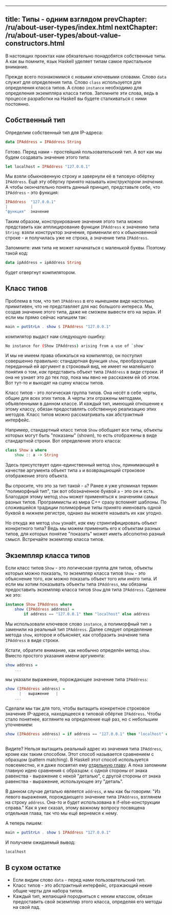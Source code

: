 ----
title: Типы - одним взглядом
prevChapter: /ru/about-user-types/index.html
nextChapter: /ru/about-user-types/about-value-constructors.html
----

В настоящих проектах нам обязательно понадобятся собственные типы. А как вы помните, язык Haskell уделяет типам самое пристальное внимание.

Прежде всего познакомимся с новыми ключевыми словами. Слово `data` служит для определения типа. Слово `class` используется для определения класса типов. А слово `instance` необходимо для определения экземпляра класса типов. Запомните эти слова, ведь в процессе разработки на Haskell вы будете сталкиваться с ними постоянно.

## Собственный тип

Определим собственный тип для IP-адреса:

```haskell
data IPAddress = IPAddress String
```

Готово. Перед нами - простейший пользовательский тип. А вот как мы будем создавать значение этого типа:

```haskell
let localhost = IPAddress "127.0.0.1"
```

Мы взяли обыкновенную строку и завернули её в типовую обёртку `IPAddress`. Ещё эту обёртку принято называть *конструктором значения*. А чтобы окончательно понять данный принцип, представьте себе, что `IPAddress` - это функция:

```haskell
IPAddress  "127.0.0.1"
|          |
"функция"  значение
```

Таким образом, конструирование значения этого типа можно представить как апплицирование функции `IPAddress` к значению типа `String`: взяли конструктор значения, применили его к обыкновенной строке - и получилась уже не строка, а значение типа `IPAddress`.

Запомните: имя типа не может начинаться с маленькой буквы. Поэтому такой код:

```haskell
data ipAddress = ipAddress String
```

будет отвергнут компилятором.

## Класс типов

Проблема в том, что тип `IPAddress` в его нынешнем виде настолько примитивен, что не представляет для нас большого интереса. Мы, создав значение этого типа, даже не сможем вывести его на экран. И если мы прямо сейчас напишем так:

```haskell
main = putStrLn . show $ IPAddress "127.0.0.1"
```

компилятор выдаст нам следующую ошибку:

```bash
No instance for (Show IPAddress) arising from a use of `show'
```

И мы не имеем права обижаться на компилятор, он поступил совершенно правильно: стандартная функция `show`, преобразующая переданный ей аргумент в строковый вид, не имеет ни малейшего понятия о том, *как* представить объект типа `IPAddress` в виде строки. И она не узнает это до тех пор, пока мы явно не расскажем ей об этом. Вот тут-то и выходят на сцену классы типов.

Класс типов - это логическая группа типов. Она несёт в себе черты, общие для всех этих типов. А черты эти отражены методами, объявленными в данном классе. И каждый тип, имеющий отношение к этому классу, обязан предоставлять собственную реализацию этих методов. Класс типов можно рассматривать как абстрактный интерфейс.

Например, стандартный класс типов `Show` обобщает все типы, объекты которых могут быть "показаны" (shown), то есть отображены в виде стандартной строки. Вот определение этого класса:

```haskell
class Show a where
    show :: a -> String
```

Здесь присутствует один-единственный метод `show`, принимающий в качестве аргумента объект типа `a` и возвращающий строковое отображение этого объекта.

Вы спросите, что это за тип такой - `a`? Ранее я уже упоминал термин "полиморфный тип", так вот обозначенное буквой `a` - это он и есть. Благодаря этому метод `show` может применяться к значениям самых разных типов. Программисты из мира C++ сразу вспомнят шаблоны. По сложившейся традиции полиморфные типы принято именовать одной буквой в нижнем регистре, однако вы можете называть их как угодно.

Но откуда же метод `show` узнаёт, *как* ему стрингифицировать объект конкретного типа? Ведь мы можем применить его к объектам разных типов, для которых понятие "показать" может иметь абсолютно разный смысл. Встречайте экземпляр класса типов.

## Экземпляр класса типов

Если класс типов `Show` - это логическая группа для типов, объекты которых можно показать, то экземпляр класса типов `Show` - это объяснение того, _как_ можно показать объект того или иного типа. И если мы хотим показывать объекты типа `IPAddress`, мы обязаны предоставить экземпляр класса типов `Show` для типа `IPAddress`. Сделаем же это:

```haskell
instance Show IPAddress where
    show (IPAddress address) =
        if address == "127.0.0.1" then "localhost" else address
```

Мы использовали ключевое слово `instance`, а полиморфный тип `a` заменили на реальный тип `IPAddress`. Далее следует определение метода `show`, которое и объясняет, как отобразить значение типа `IPAddress` в виде строки.

Кстати, обратите внимание, как необычно определён метод `show`. Вместо простого указания имени аргумента:

```haskell
show address =
    ...
```

мы указали выражение, порождающее значение типа `IPAddress`:

```haskell
show (IPAddress address) =
      |   выражение   |
    ...
```

Сделали мы так для того, чтобы вытащить конкретное строковое значение IP-адреса, находящееся в типовой обёртке `IPAddress`. Чтобы стало понятнее, взгляните на определение ещё раз, но с небольшим уточнением:

```haskell
show (IPAddress address) = if address == "127.0.0.1" then "localhost" else address
                -------       -------                                      -------
```

Видите? Нельзя вытащить реальный адрес из значения типа `IPAddress`, кроме как таким способом. Этот способ называется сравнением с образцом (pattern matching). В Haskell этот способ используется повсеместно, и я даже посвятил ему [отдельную главу](). А пока запомним главную идею сравнения с образцом: с одной стороны от знака равенства - выражение с некой "деталью", с другой стороны от знака равенства - выражение, использующее эту "деталь".

В данном случае деталью является `address`, и мы как бы говорим: "Из левого выражения, порождающего значение типа `IPAddress`, взглянем на строку `address`. Она-то и будет использована в if-else-конструкции справа." Как я уже сказал, этому важному вопросу посвящена отдельная глава, так что мы ещё вернемся к нему.

А теперь пишем:

```haskell
main = putStrLn . show $ IPAddress "127.0.0.1"
```

И получаем ожидаемый вывод:

```bash
localhost
```

## В сухом остатке

* Если видим слово `data` - перед нами пользовательский тип.
* Класс типов - это абстрактный интерфейс, отражающий некие общие черты для набора типов.
* Каждый тип, желающий породниться с неким классом, обязан предоставить свой экземпляр этого класса, определяя его методы на свой лад.


